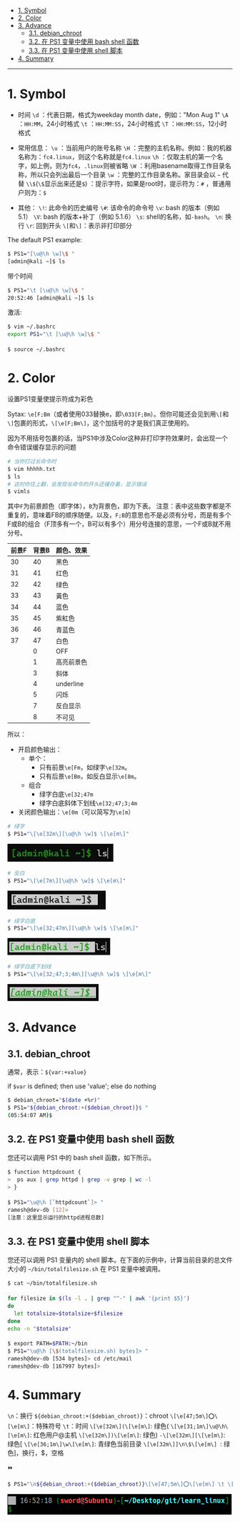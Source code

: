 - [1. Symbol](#1-symbol)
- [2. Color](#2-color)
- [3. Advance](#3-advance)
  - [3.1. debian_chroot](#31-debian_chroot)
  - [3.2. 在 PS1 变量中使用 bash shell 函数](#32-在-ps1-变量中使用-bash-shell-函数)
  - [3.3. 在 PS1 变量中使用 shell 脚本](#33-在-ps1-变量中使用-shell-脚本)
- [4. Summary](#4-summary)
---

# 1. Symbol

- 时间
`\d` ：代表日期，格式为weekday month date，例如："Mon Aug 1" 
`\A` ：`HH:MM`，24小时格式
`\t` ：`HH:MM:SS`，24小时格式
`\T` ：`HH:MM:SS`，12小时格式

- 常用信息：
`\u` ：当前用户的账号名称
`\H` ：完整的主机名称。例如：我的机器名称为：`fc4.linux`，则这个名称就是`fc4.linux` 
`\h` ：仅取主机的第一个名字，如上例，则为`fc4`，`.linux`则被省略
`\W` ：利用basename取得工作目录名称，所以只会列出最后一个目录 
`\w` ：完整的工作目录名称。家目录会以 `~` 代替 
`\\$`(`\$`显示出来还是`$`) ：提示字符，如果是root时，提示符为：`#` ，普通用户则为：`$`

- 其他：
`\!`: 此命令的历史编号
`\#`: 该命令的命令号
`\v`: bash 的版本（例如 5.1）
`\V`: bash 的版本+补丁（例如 5.1.6）
`\s`: shell的名称，如`-bash`。
`\n`: 换行
`\r`: 回到开头
`\[`和`\]`：表示非打印部分


The default PS1 example:
```bash
$ PS1="[\u@\h \w]\$ "
[admin@kali ~]$ ls
```
带个时间
```bash
$ PS1="\t [\u@\h \w]\$ "
20:52:46 [admin@kali ~]$ ls
```

激活:
```bash
$ vim ~/.bashrc
export PS1="\t [\u@\h \w]\$ "

$ source ~/.bashrc
```

# 2. Color
设置PS1变量使提示符成为彩色

Sytax: `\e[F;Bm`（或者使用033替换e，即`\033[F;Bm`）。但你可能还会见到用`\[`和`\]`包裹的形式，`\[\e[F;Bm\]`，这个加括号的才是我们真正使用的。

因为不用括号包裹的话，当PS1中涉及Color这种非打印字符效果时，会出现一个命令错误缓存显示的问题
```bash
# 当你打过长命令时
$ vim hhhhh.txt
$ ls
# 这时你往上翻，会发现长命令的开头还缓存着，显示错误
$ vimls
```

其中`F`为前景颜色（即字体），`B`为背景色，即为下表。
注意：表中这些数字都是不重复的，意味着FB的顺序随便。以及，`F;B`的意思也不是必须有分号，而是有多个F或B的组合（F顶多有一个，B可以有多个）用分号连接的意思，一个F或B就不用分号。

|前景F |背景B |颜色、效果|
|-|-|-|
|30 |40 |黑色|
|31 |41 |红色|
|32 |42 |绿色|
|33 |43 |黃色|
|34 |44 |蓝色|
|35 |45 |紫紅色|
|36 |46 |青蓝色|
|37 |47 |白色|
||0 |OFF|
||1 |高亮前景色|
||3 |斜体|
||4 |underline|
||5 |闪烁|
||7 |反白显示|
||8 |不可见|


所以：

- 开启颜色输出：
  - 单个：
    - 只有前景`\e[Fm`，如绿字`\e[32m`。
    - 只有后景`\e[Bm`，如反白显示`\e[8m`。
  - 组合
    - 绿字白底`\e[32;47m`
    - 绿字白底斜体下划线`\e[32;47;3;4m`
- 关闭颜色输出：`\e[0m`（可以简写为`\e[m`）



```bash
# 绿字
$ PS1="\[\e[32m\][\u@\h \w]$ \[\e[m\]"
```
![green_foreground](/image/green_foreground.jpg)

```bash
# 反白
$ PS1="\[\e[7m\][\u@\h \w]$ \[\e[m\]"
```
![anti-white](/image/anti-white.jpg)

```bash
# 绿字白底
$ PS1="\[\e[32;47m\][\u@\h \w]$ \[\e[m\]"
```
![green_foreground_white_background](/image/green_foreground_white_background.jpg)

```bash
# 绿字白底下划线
$ PS1="\[\e[32;47;3;4m\][\u@\h \w]$ \[\e[m\]"
```
![green_foreground_white_background_it_underline](/image/green_foreground_white_background_it_underline.jpg)

# 3. Advance
## 3.1. debian_chroot

通常，表示：`${var:+value}`

if `$var` is defined; then use 'value'; else do nothing
```bash
$ debian_chroot="$(date +%r)"  
$ PS1="${debian_chroot:+($debian_chroot)}$ "
(05:54:07 AM)$
```


## 3.2. 在 PS1 变量中使用 bash shell 函数
您还可以调用 PS1 中的 bash shell 函数，如下所示。
```bash
$ function httpdcount {
>  ps aux | grep httpd | grep -v grep | wc -l
> }

$ PS1="\u@\h [`httpdcount`]> "
ramesh@dev-db [12]>
[注意：这里显示运行的httpd进程总数]
```
## 3.3. 在 PS1 变量中使用 shell 脚本
您还可以调用 PS1 变量内的 shell 脚本。在下面的示例中，计算当前目录的总文件大小的 `~/bin/totalfilesize.sh` 在 PS1 变量中被调用。
```bash
$ cat ~/bin/totalfilesize.sh

for filesize in $(ls -l . | grep "^-" | awk '{print $5}')
do
  let totalsize=$totalsize+$filesize
done
echo -n "$totalsize"

$ export PATH=$PATH:~/bin
$ PS1="\u@\h [\$(totalfilesize.sh) bytes]> "
ramesh@dev-db [534 bytes]> cd /etc/mail
ramesh@dev-db [167997 bytes]>
```

# 4. Summary

`\n`：换行
`${debian_chroot:+($debian_chroot)}`：chroot
`\[\e[47;5m\]⭕\[\e[m\]`：特殊符号
` \t `：时间
`\[\e[32m\](\[\e[m\]`: 绿色(
`\[\e[31;1m\]\u@\h\[\e[m\]`: 红色用户@主机
`\[\e[32m\])\[\e[m\]`: 绿色)
`-\[\e[32m\][\[\e[m\]`: 绿色[
`\[\e[36;1m\]\w\[\e[m\]`: 青绿色当前目录
`\[\e[32m\]]\n\$\[\e[m\] `: 绿色]，换行，$，空格

⏩

```bash
$ PS1="\n${debian_chroot:+($debian_chroot)}\[\e[47;5m\]⭕\[\e[m\] \t \[\e[32m\](\[\e[m\]\[\e[31;1m\]\u@\h\[\e[m\]\[\e[32m\])\[\e[m\]-\[\e[32m\][\[\e[m\]\[\e[36;1m\]\w\[\e[m\]\[\e[32m\]]\n\$\[\e[m\] "
```
![图 4](/image/db50696ee9bce65b0f6fe5067f488ca48c6aa698aaaaa17b046e3feb52f2164e.png)  
